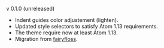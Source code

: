 v 0.1.0 (unreleased)
  - Indent guides color adjustement (lighten).
  - Updated style selectors to satisfy Atom 1.13 requirements.
  - The theme require now at least Atom 1.13.
  - Migration from [fairyfloss](https://github.com/sailorhg/fairyfloss).
